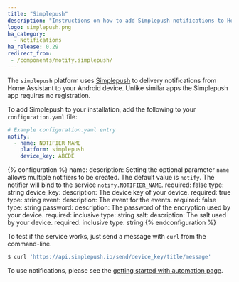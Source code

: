 ```yaml
---
title: "Simplepush"
description: "Instructions on how to add Simplepush notifications to Home Assistant."
logo: simplepush.png
ha_category:
  - Notifications
ha_release: 0.29
redirect_from:
 - /components/notify.simplepush/
---
```



The `simplepush` platform uses [Simplepush](https://simplepush.io/) to delivery notifications from Home Assistant to your Android device. Unlike similar apps the Simplepush app requires no registration.

To add Simplepush to your installation, add the following to your `configuration.yaml` file:

```yaml
# Example configuration.yaml entry
notify:
  - name: NOTIFIER_NAME
    platform: simplepush
    device_key: ABCDE
```

{% configuration %}
  name: 
    description: Setting the optional parameter `name` allows multiple notifiers to be created. The default value is `notify`. The notifier will bind to the service `notify.NOTIFIER_NAME`.
    required: false
    type: string
  device_key:
    description: The device key of your device.
    required: true
    type: string
  event:
    description: The event for the events.
    required: false
    type: string
  password:
    description: The password of the encryption used by your device.
    required: inclusive
    type: string
  salt:
    description: The salt used by your device.
    required: inclusive
    type: string
{% endconfiguration %}

To test if the service works, just send a message with `curl` from the command-line.

```bash
$ curl 'https://api.simplepush.io/send/device_key/title/message'
```

To use notifications, please see the [getting started with automation page](/getting-started/automation/).

